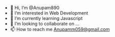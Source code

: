 - 👋 Hi, I’m @Anupam890
- 👀 I’m interested in Web Development
- 🌱 I’m currently learning Javascript
- 💞️ I’m looking to collaborate on ...
- 📫 How to reach me Anupamm059@gmail.com

<!---
Anupam890/Anupam890 is a ✨ special ✨ repository because its `README.md` (this file) appears on your GitHub profile.
You can click the Preview link to take a look at your changes.
--->
